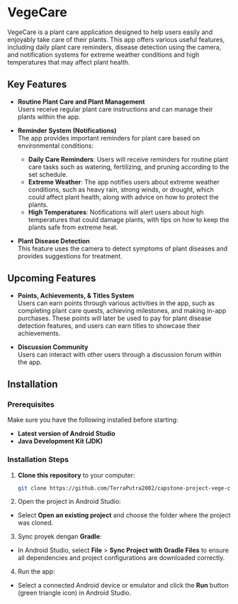 # VegeCare

VegeCare is a plant care application designed to help users easily and enjoyably take care of their plants. This app offers various useful features, including daily plant care reminders, disease detection using the camera, and notification systems for extreme weather conditions and high temperatures that may affect plant health.

## Key Features

- **Routine Plant Care and Plant Management**  
  Users receive regular plant care instructions and can manage their plants within the app.

- **Reminder System (Notifications)**  
  The app provides important reminders for plant care based on environmental conditions:
  - **Daily Care Reminders**: Users will receive reminders for routine plant care tasks such as watering, fertilizing, and pruning according to the set schedule.
  - **Extreme Weather**: The app notifies users about extreme weather conditions, such as heavy rain, strong winds, or drought, which could affect plant health, along with advice on how to protect the plants.
  - **High Temperatures**: Notifications will alert users about high temperatures that could damage plants, with tips on how to keep the plants safe from extreme heat.

- **Plant Disease Detection**  
  This feature uses the camera to detect symptoms of plant diseases and provides suggestions for treatment.

## Upcoming Features

- **Points, Achievements, & Titles System**  
  Users can earn points through various activities in the app, such as completing plant care quests, achieving milestones, and making in-app purchases. These points will later be used to pay for plant disease detection features, and users can earn titles to showcase their achievements.

- **Discussion Community**  
  Users can interact with other users through a discussion forum within the app.

## Installation

### Prerequisites

Make sure you have the following installed before starting:

- **Latest version of Android Studio**
- **Java Development Kit (JDK)**

### Installation Steps

1. **Clone this repository** to your computer:
   ```bash
   git clone https://github.com/TerraPutra2002/capstone-project-vege-care.git

2. Open the project in Android Studio:
- Select **Open an existing project** and choose the folder where the project was cloned.

3. Sync proyek dengan **Gradle**:
- In Android Studio, select **File** > **Sync Project with Gradle Files** to ensure all dependencies and project configurations are downloaded correctly.

4. Run the app:
- Select a connected Android device or emulator and click the **Run** button (green triangle icon) in Android Studio.

